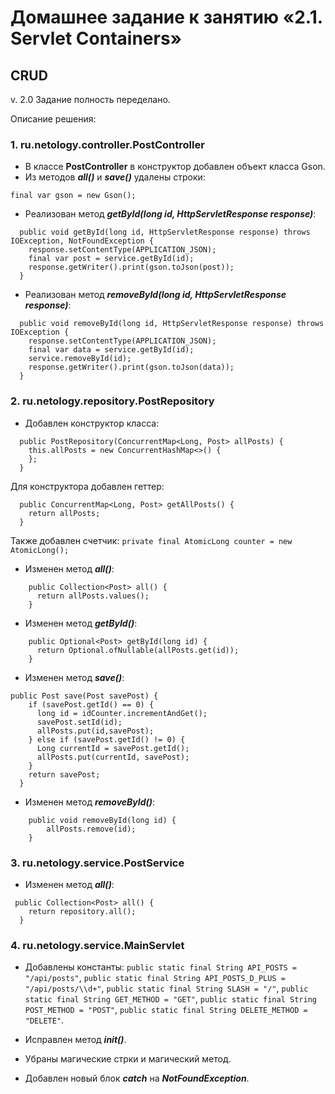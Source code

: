 # Домашнее задание к занятию «2.1. Servlet Containers»

## CRUD

v. 2.0 Задание полность переделано.

Описание решения:

### 1. ru.netology.controller.PostController
- В классе **PostController** в конструктор добавлен объект класса Gson.
- Из методов **_all()_** и **_save()_** удалены строки:
```
final var gson = new Gson();
```
- Реализован метод **_getById(long id, HttpServletResponse response)_**:
```
  public void getById(long id, HttpServletResponse response) throws IOException, NotFoundException {
    response.setContentType(APPLICATION_JSON);
    final var post = service.getById(id);
    response.getWriter().print(gson.toJson(post));
  }
```
- Реализован метод **_removeById(long id, HttpServletResponse response)_**:
```
  public void removeById(long id, HttpServletResponse response) throws IOException {
    response.setContentType(APPLICATION_JSON);
    final var data = service.getById(id);
    service.removeById(id);
    response.getWriter().print(gson.toJson(data));
  }
```

### 2. ru.netology.repository.PostRepository
- Добавлен конструктор класса:
```
  public PostRepository(ConcurrentMap<Long, Post> allPosts) {
    this.allPosts = new ConcurrentHashMap<>() {
    };
  }
```
Для конструктора добавлен геттер: 
```
  public ConcurrentMap<Long, Post> getAllPosts() {
    return allPosts;
  }
```
Также добавлен счетчик:
```private final AtomicLong counter = new AtomicLong();```

- Изменен метод **_all()_**:
```
    public Collection<Post> all() {
      return allPosts.values();
    }
```

- Изменен метод **_getById()_**:
```
    public Optional<Post> getById(long id) {
      return Optional.ofNullable(allPosts.get(id));
    }
```

- Изменен метод **_save()_**:
```
public Post save(Post savePost) {
    if (savePost.getId() == 0) {
      long id = idCounter.incrementAndGet();
      savePost.setId(id);
      allPosts.put(id,savePost);
    } else if (savePost.getId() != 0) {
      Long currentId = savePost.getId();
      allPosts.put(currentId, savePost);
    }
    return savePost;
  }
```

- Изменен метод **_removeById()_**:
```
    public void removeById(long id) {
        allPosts.remove(id);
    }
```

### 3. ru.netology.service.PostService
- Изменен метод **_all()_**:
```
 public Collection<Post> all() {
    return repository.all();
  }
```

### 4. ru.netology.service.MainServlet
- Добавлены константы: ```public static final String API_POSTS = "/api/posts"```,
  ```public static final String API_POSTS_D_PLUS = "/api/posts/\\d+"```,
  ```public static final String SLASH = "/"```,
  ```public static final String GET_METHOD = "GET"```,
  ```public static final String POST_METHOD = "POST"```,
  ```public static final String DELETE_METHOD = "DELETE"```.

- Исправлен метод **_init()_**.

- Убраны магические стрки и магический метод.

- Добавлен новый блок **_catch_** на **_NotFoundException_**. 